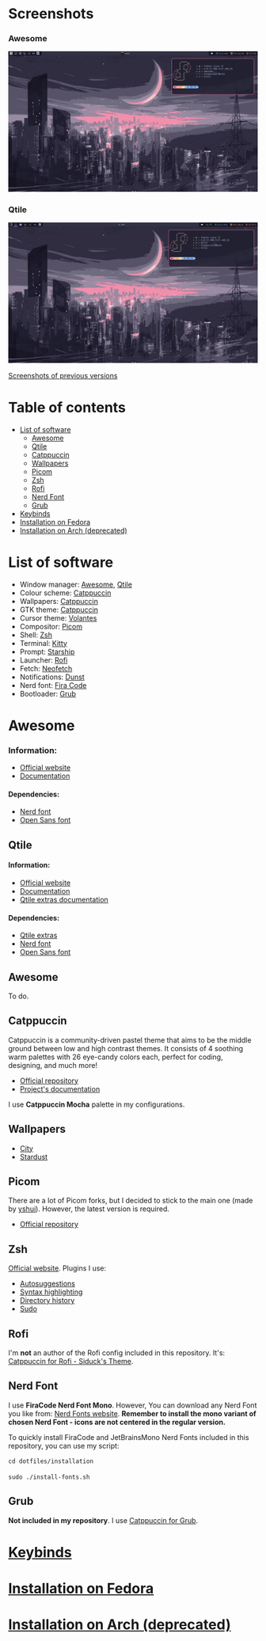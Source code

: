 # Screenshots

### Awesome

<img src="screenshots/awesome-first.png">

### Qtile

<img src="screenshots/qtile-update3.png">

[Screenshots of previous versions](screenshots/screenshots.md)

# Table of contents
- [List of software](#list-of-software)
    - [Awesome](#awesome)
    - [Qtile](#qtile)
    - [Catppuccin](#catppuccin)
    - [Wallpapers](#wallpapers)
    - [Picom](#picom)
    - [Zsh](#zsh)
    - [Rofi](#rofi)
    - [Nerd Font](#nerd-font)
    - [Grub](#grub)
- [Keybinds](keybinds.md)
- [Installation on Fedora](installation/fedora.md)
- [Installation on Arch (deprecated)](installation/arch.md)

# List of software
- Window manager: [Awesome](#awesome), [Qtile](#qtile)
- Colour scheme: [Catppuccin](#catppuccin)
- Wallpapers: [Catppuccin](#wallpapers)
- GTK theme: [Catppuccin](https://github.com/catppuccin/gtk)
- Cursor theme: [Volantes](https://www.gnome-look.org/p/1356095)
- Compositor: [Picom](#picom)
- Shell: [Zsh](#zsh)
- Terminal: [Kitty](https://sw.kovidgoyal.net/kitty/)
- Prompt: [Starship](https://starship.rs/)
- Launcher: [Rofi](#rofi)
- Fetch: [Neofetch](https://github.com/dylanaraps/neofetch)
- Notifications: [Dunst](https://dunst-project.org/)
- Nerd font: [Fira Code](#nerd-font)
- Bootloader: [Grub](#grub)

# Awesome
### Information:
- [Official website](https://awesomewm.org/)
- [Documentation](https://awesomewm.org/doc/api/index.html)
#### Dependencies:
- [Nerd font](#nerd-font)
- [Open Sans font](https://fonts.google.com/specimen/Open+Sans)

## Qtile
#### Information:
- [Official website](http://www.qtile.org/)
- [Documentation](http://docs.qtile.org/en/stable/)
- [Qtile extras documentation](https://qtile-extras.readthedocs.io/en/stable/index.html)
#### Dependencies:
- [Qtile extras](https://qtile-extras.readthedocs.io/en/stable/manual/install.html)
- [Nerd font](#nerd-font)
- [Open Sans font](https://fonts.google.com/specimen/Open+Sans)

## Awesome
To do.

## Catppuccin
Catppuccin is a community-driven pastel theme that aims to be the middle ground between low and high contrast themes. It consists of 4 soothing warm palettes with 26 eye-candy colors each, perfect for coding, designing, and much more!
- [Official repository](https://github.com/catppuccin/catppuccin)
- [Project's documentation](https://github.com/catppuccin/catppuccin/tree/dev/docs)

I use **Catppuccin Mocha** palette in my configurations.

## Wallpapers
- [City](https://www.reddit.com/r/ImageGoNord/comments/xqbzjm/catppuccin_3840x2160_cityscape_synthwave_with/)
- [Stardust](https://www.reddit.com/r/ImageGoNord/comments/thuant/catppuccin_stardust_1920x1080_with_imagegonord/)

## Picom
There are a lot of Picom forks, but I decided to stick to the main one (made by [yshui](https://github.com/yshui)). However, the latest version is required.
- [Official repository](https://github.com/yshui/picom)

## Zsh
[Official website](https://www.zsh.org/). Plugins I use:
- [Autosuggestions](https://github.com/zsh-users/zsh-autosuggestions)
- [Syntax highlighting](https://github.com/zsh-users/zsh-syntax-highlighting)
- [Directory history](https://github.com/ohmyzsh/ohmyzsh/tree/master/plugins/dirhistory)
- [Sudo](https://github.com/ohmyzsh/ohmyzsh/tree/master/plugins/sudo)

## Rofi
I'm **not** an author of the Rofi config included in this repository. It's: [Catppuccin for Rofi - Siduck's Theme](https://github.com/catppuccin/rofi/tree/main/basic).

## Nerd Font
I use **FiraCode Nerd Font Mono**. However, You can download any Nerd Font you like from: [Nerd Fonts website](https://www.nerdfonts.com/font-downloads). **Remember to install the mono variant of chosen Nerd Font - icons are not centered in the regular version.**

To quickly install FiraCode and JetBrainsMono Nerd Fonts included in this repository, you can use my script:
```
cd dotfiles/installation

sudo ./install-fonts.sh
```

## Grub
**Not included in my repository**. I use [Catppuccin for Grub](https://github.com/catppuccin/grub).

# [Keybinds](keybinds.md)

# [Installation on Fedora](installation/fedora.md)

# [Installation on Arch (deprecated)](installation/arch.md)